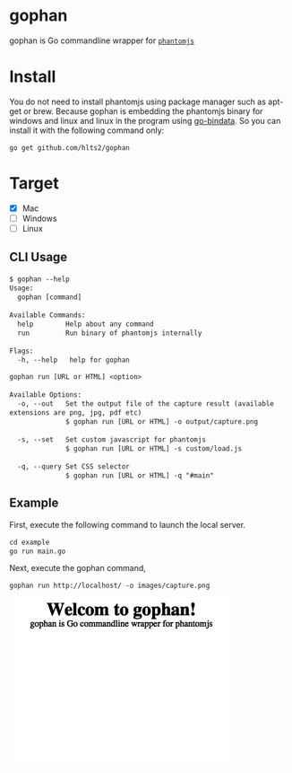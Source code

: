 # gophan

gophan is Go commandline wrapper for [`phantomjs`][phantomjs]

[phantomjs]: http://phantomjs.org/

# Install
You do not need to install phantomjs using package manager such as apt-get or brew.
Because gophan is embedding the phantomjs binary for windows and linux and linux in the program using [go-bindata][go-bindata].
So you can install it with the following command only:

```
go get github.com/hlts2/gophan
```

# Target
- [x] Mac
- [ ] Windows
- [ ] Linux

[go-bindata]: https://github.com/jteeuwen/go-bindata

## CLI Usage

```
$ gophan --help
Usage:
  gophan [command]

Available Commands:
  help        Help about any command
  run         Run binary of phantomjs internally

Flags:
  -h, --help   help for gophan

```

```
gophan run [URL or HTML] <option>

Available Options:
  -o, --out   Set the output file of the capture result (available extensions are png, jpg, pdf etc)
              $ gophan run [URL or HTML] -o output/capture.png

  -s, --set   Set custom javascript for phantomjs
              $ gophan run [URL or HTML] -s custom/load.js

  -q, --query Set CSS selector
              $ gophan run [URL or HTML] -q "#main"
```

## Example

First, execute the following command to launch the local server.
```
cd example
go run main.go
```

Next, execute the gophan command,
```
gophan run http://localhost/ -o images/capture.png
```
![capture](images/capture.png)
